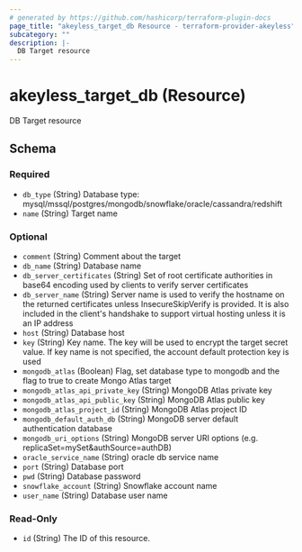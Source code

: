 ```yaml
---
# generated by https://github.com/hashicorp/terraform-plugin-docs
page_title: "akeyless_target_db Resource - terraform-provider-akeyless"
subcategory: ""
description: |-
  DB Target resource
---
```


# akeyless_target_db (Resource)

DB Target resource



<!-- schema generated by tfplugindocs -->
## Schema

### Required

- `db_type` (String) Database type: mysql/mssql/postgres/mongodb/snowflake/oracle/cassandra/redshift
- `name` (String) Target name

### Optional

- `comment` (String) Comment about the target
- `db_name` (String) Database name
- `db_server_certificates` (String) Set of root certificate authorities in base64 encoding used by clients to verify server certificates
- `db_server_name` (String) Server name is used to verify the hostname on the returned certificates unless InsecureSkipVerify is provided. It is also included in the client's handshake to support virtual hosting unless it is an IP address
- `host` (String) Database host
- `key` (String) Key name. The key will be used to encrypt the target secret value. If key name is not specified, the account default protection key is used
- `mongodb_atlas` (Boolean) Flag, set database type to mongodb and the flag to true to create Mongo Atlas target
- `mongodb_atlas_api_private_key` (String) MongoDB Atlas private key
- `mongodb_atlas_api_public_key` (String) MongoDB Atlas public key
- `mongodb_atlas_project_id` (String) MongoDB Atlas project ID
- `mongodb_default_auth_db` (String) MongoDB server default authentication database
- `mongodb_uri_options` (String) MongoDB server URI options (e.g. replicaSet=mySet&authSource=authDB)
- `oracle_service_name` (String) oracle db service name
- `port` (String) Database port
- `pwd` (String) Database password
- `snowflake_account` (String) Snowflake account name
- `user_name` (String) Database user name

### Read-Only

- `id` (String) The ID of this resource.



